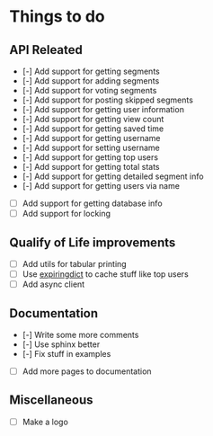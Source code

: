 # Things to do

## API Releated

- [-] Add support for getting segments
- [-] Add support for adding segments
- [-] Add support for voting segments
- [-] Add support for posting skipped segments
- [-] Add support for getting user information
- [-] Add support for getting view count
- [-] Add support for getting saved time
- [-] Add support for getting username
- [-] Add support for setting username
- [-] Add support for getting top users
- [-] Add support for getting total stats
- [-] Add support for getting detailed segment info
- [-] Add support for getting users via name
- [ ] Add support for getting database info
- [ ] Add support for locking

## Qualify of Life improvements

- [ ] Add utils for tabular printing
- [ ] Use [expiringdict](https://pypi.org/project/expiringdict/) to cache stuff like top users
- [ ] Add async client

## Documentation

- [-] Write some more comments
- [-] Use sphinx better
- [-] Fix stuff in examples
- [ ] Add more pages to documentation

## Miscellaneous

- [ ] Make a logo
